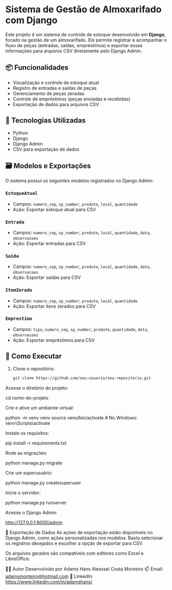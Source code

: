 # Sistema de Gestão de Almoxarifado com Django

Este projeto é um sistema de controle de estoque desenvolvido em **Django**, focado na gestão de um almoxarifado. Ele permite registrar e acompanhar o fluxo de peças (entradas, saídas, empréstimos) e exportar essas informações para arquivos CSV diretamente pelo Django Admin.

## 📦 Funcionalidades

- Visualização e controle de estoque atual
- Registro de entradas e saídas de peças
- Gerenciamento de peças zeradas
- Controle de empréstimos (peças enviadas e recebidas)
- Exportação de dados para arquivos CSV

## 🧠 Tecnologias Utilizadas

- Python
- Django
- Django Admin
- CSV para exportação de dados

## 🗃️ Modelos e Exportações

O sistema possui os seguintes modelos registrados no Django Admin:

### `EstoqueAtual`
- Campos: `numero_cep`, `sp_number`, `produto`, `local`, `quantidade`
- Ação: Exportar estoque atual para CSV

### `Entrada`
- Campos: `numero_cep`, `sp_number`, `produto`, `local`, `quantidade`, `data`, `observacoes`
- Ação: Exportar entradas para CSV

### `Saida`
- Campos: `numero_cep`, `sp_number`, `produto`, `local`, `quantidade`, `data`, `observacoes`
- Ação: Exportar saídas para CSV

### `ItemZerado`
- Campos: `numero_cep`, `sp_number`, `produto`, `local`, `quantidade`
- Ação: Exportar itens zerados para CSV

### `Emprestimo`
- Campos: `tipo`, `numero_cep`, `sp_number`, `produto`, `quantidade`, `data`, `observacoes`
- Ação: Exportar empréstimos para CSV

## 🚀 Como Executar

1. Clone o repositório:
   ```bash
   git clone https://github.com/seu-usuario/seu-repositorio.git

Acesse o diretório do projeto:

cd nome-do-projeto

Crie e ative um ambiente virtual:

python -m venv venv
source venv/bin/activate  # No Windows: venv\Scripts\activate

Instale os requisitos:

pip install -r requirements.txt

Rode as migrações:

python manage.py migrate

Crie um superusuário:

python manage.py createsuperuser

Inicie o servidor:

python manage.py runserver

Acesse o Django Admin:

http://127.0.0.1:8000/admin

📂 Exportação de Dados
As ações de exportação estão disponíveis no Django Admin, como ações personalizadas nos modelos. Basta selecionar os registros desejados e escolher a opção de exportar para CSV.

Os arquivos gerados são compatíveis com editores como Excel e LibreOffice.

👨‍💻 Autor
Desenvolvido por Adams Hans Alexssei Costa Monteiro
📫 Email: adamsmonteiro@hotmail.com
🔗 LinkedIn: https://www.linkedin.com/in/adamshans/


